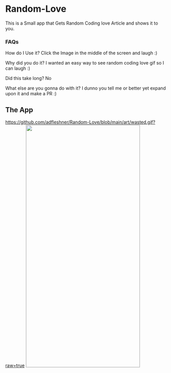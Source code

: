 # Random-Love
This is a Small app that Gets Random Coding love Article and shows it to you.

### FAQs
How do I Use it?
Click the Image in the middle of the screen and laugh :)

Why did you do it?
I wanted an easy way to see random coding love gif so I can laugh :)

Did this take long?
No

What else are you gonna do with it?
I dunno you tell me or better yet expand upon it and make a PR :)

## The App 
https://github.com/adfleshner/Random-Love/blob/main/art/wasted.gif?raw=true
<img src="https://github.com/adfleshner/Random-Love/blob/main/art/wasted.gif?raw=true"
style="object-fit:cover;
width:356px;
height:756px;
border: solid 1px #CCC"/>